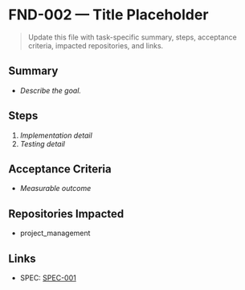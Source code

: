 # FND-002 — Title Placeholder

> Update this file with task-specific summary, steps, acceptance criteria, impacted repositories, and links.

## Summary
- _Describe the goal._

## Steps
1. _Implementation detail_
2. _Testing detail_

## Acceptance Criteria
- _Measurable outcome_

## Repositories Impacted
- project_management

## Links
- SPEC: [SPEC-001](../../SPECS/SPEC-001_TASK_DETAILING_FOR_JUNIOR_ENGINEERS.md)
